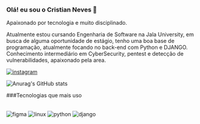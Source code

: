 ### Olá! eu sou o Cristian Neves 👋
Apaixonado por tecnologia e muito disciplinado.

Atualmente estou cursando Engenharia de Software na Jala University, em busca de alguma oportunidade de estágio, tenho uma boa base de programação, atualmente focando no back-end com Python e DJANGO.
Conhecimento intermediário em CyberSecurity, pentest e detecção de vulnerabilidades, apaixonado pela area.

[![instagram](https://img.shields.io/badge/LinkedIn-0077B5?style=for-the-badge&logo=linkedin&logoColor=white)](https://www.linkedin.com/in/cristian-s-neves-56199a243/)

![Anurag's GitHub stats](https://github-readme-stats.vercel.app/api?username=cristianneves&show_icons=true&theme=dracula)

###Tecnologias que mais uso

<div style="display:inline_block"><br/>
<img src="https://img.shields.io/badge/Figma-F24E1E?style=for-the-badge&logo=figma&logoColor=white" alt="figma" align="center">
<img src="https://img.shields.io/badge/Linux-FCC624?style=for-the-badge&logo=linux&logoColor=black" alt="linux" align="center">
<img src="https://img.shields.io/badge/Python-14354C?style=for-the-badge&logo=python&logoColor=white" alt="python" align="center">
<img src="https://img.shields.io/badge/Django-092E20?style=for-the-badge&logo=django&logoColor=white" alt="django" align="center">
</div>

